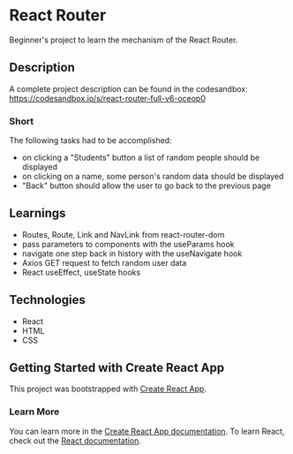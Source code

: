 # React Router
Beginner's project to learn the mechanism of the React Router.

## Description
A complete project description can be found in the codesandbox: https://codesandbox.io/s/react-router-full-v6-oceop0

### Short
The following tasks had to be accomplished:
- on clicking a "Students" button a list of random people should be displayed
- on clicking on a name, some person's random data should be displayed
- "Back" button should allow the user to go back to the previous page

## Learnings
- Routes, Route, Link and NavLink from react-router-dom
- pass parameters to components with the useParams hook
- navigate one step back in history with the useNavigate hook
- Axios GET request to fetch random user data
- React useEffect, useState hooks

## Technologies
- React
- HTML
- CSS

## Getting Started with Create React App
This project was bootstrapped with [Create React App](https://github.com/facebook/create-react-app).

### Learn More
You can learn more in the [Create React App documentation](https://facebook.github.io/create-react-app/docs/getting-started).
To learn React, check out the [React documentation](https://reactjs.org/).
